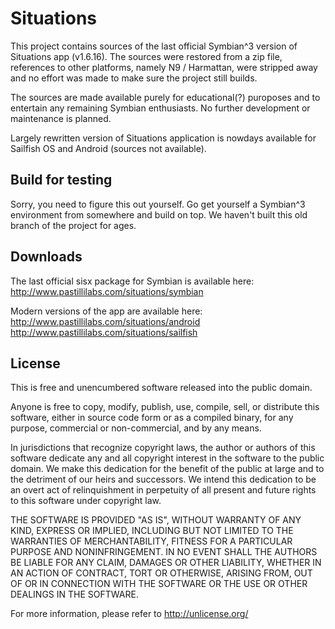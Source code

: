 Situations
==========

This project contains sources of the last official Symbian^3 version
of Situations app (v1.6.16). The sources were restored from a zip file,
references to other platforms, namely N9 / Harmattan, were stripped
away and no effort was made to make sure the project still builds.

The sources are made available purely for educational(?) puroposes and to
entertain any remaining Symbian enthusiasts. No further development or
maintenance is planned.

Largely rewritten version of Situations application is nowdays
available for Sailfish OS and Android (sources not available).

Build for testing
-----------------

Sorry, you need to figure this out yourself. Go get yourself a
Symbian^3 environment from somewhere and build on top. We haven't built
this old branch of the project for ages.

Downloads
---------

The last official sisx package for Symbian is available here:
http://www.pastillilabs.com/situations/symbian

Modern versions of the app are available here:
http://www.pastillilabs.com/situations/android
http://www.pastillilabs.com/situations/sailfish

License
-------

This is free and unencumbered software released into the public domain.

Anyone is free to copy, modify, publish, use, compile, sell, or
distribute this software, either in source code form or as a compiled
binary, for any purpose, commercial or non-commercial, and by any
means.

In jurisdictions that recognize copyright laws, the author or authors
of this software dedicate any and all copyright interest in the
software to the public domain. We make this dedication for the benefit
of the public at large and to the detriment of our heirs and
successors. We intend this dedication to be an overt act of
relinquishment in perpetuity of all present and future rights to this
software under copyright law.

THE SOFTWARE IS PROVIDED "AS IS", WITHOUT WARRANTY OF ANY KIND,
EXPRESS OR IMPLIED, INCLUDING BUT NOT LIMITED TO THE WARRANTIES OF
MERCHANTABILITY, FITNESS FOR A PARTICULAR PURPOSE AND NONINFRINGEMENT.
IN NO EVENT SHALL THE AUTHORS BE LIABLE FOR ANY CLAIM, DAMAGES OR
OTHER LIABILITY, WHETHER IN AN ACTION OF CONTRACT, TORT OR OTHERWISE,
ARISING FROM, OUT OF OR IN CONNECTION WITH THE SOFTWARE OR THE USE OR
OTHER DEALINGS IN THE SOFTWARE.

For more information, please refer to <http://unlicense.org/>
